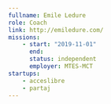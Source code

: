 ```yaml
---
fullname: Emile Ledure
role: Coach
link: http://emiledure.com/
missions:
    - start: "2019-11-01"
      end:
      status: independent
      employer: MTES-MCT
startups:
    - acceslibre
    - partaj
---
```

